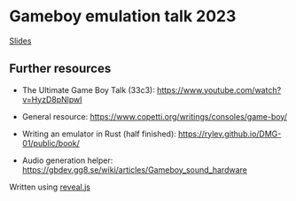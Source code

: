# Gameboy emulation talk 2023

[Slides](https://www.guydunton.com/gameboy-talk-2023/)

## Further resources

- The Ultimate Game Boy Talk (33c3): https://www.youtube.com/watch?v=HyzD8pNlpwI
- General resource: https://www.copetti.org/writings/consoles/game-boy/
- Writing an emulator in Rust (half finished): https://rylev.github.io/DMG-01/public/book/

- Audio generation helper: https://gbdev.gg8.se/wiki/articles/Gameboy_sound_hardware

Written using [reveal.js](https://revealjs.com/)
